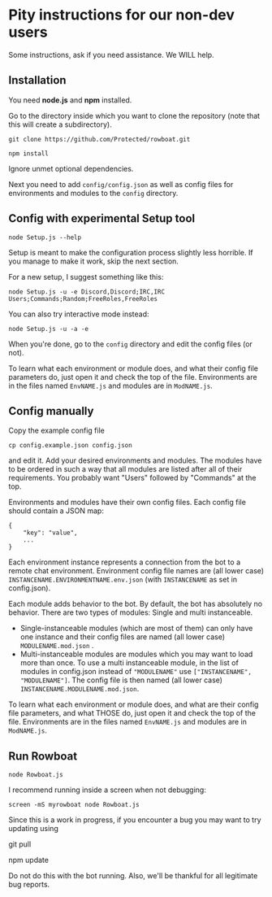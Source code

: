 # Pity instructions for our non-dev users

Some instructions, ask if you need assistance. We WILL help.

## Installation

You need **node.js** and **npm** installed.

Go to the directory inside which you want to clone the repository (note that this will create a subdirectory).
    
    git clone https://github.com/Protected/rowboat.git
    
    npm install
    
Ignore unmet optional dependencies.
    
Next you need to add `config/config.json` as well as config files for environments and modules to the `config` directory.

## Config with experimental Setup tool

    node Setup.js --help

Setup is meant to make the configuration process slightly less horrible. If you manage to make it work, skip the next section.

For a new setup, I suggest something like this:

    node Setup.js -u -e Discord,Discord;IRC,IRC Users;Commands;Random;FreeRoles,FreeRoles

You can also try interactive mode instead:

    node Setup.js -u -a -e
    
When you're done, go to the `config` directory and edit the config files (or not).

To learn what each environment or module does, and what their config file parameters do, just open it and check the top of the file. Environments are in the files named `EnvNAME.js` and modules are in `ModNAME.js`.

## Config manually

Copy the example config file

    cp config.example.json config.json
    
and edit it. Add your desired environments and modules. The modules have to be ordered in such a way that all modules are listed after all of their requirements. You probably want "Users" followed by "Commands" at the top.

Environments and modules have their own config files. Each config file should contain a JSON map:

    {
        "key": "value",
        ...
    }

Each environment instance represents a connection from the bot to a remote chat environment. Environment config file names are (all lower case) `INSTANCENAME.ENVIRONMENTNAME.env.json` (with `INSTANCENAME` as set in config.json).

Each module adds behavior to the bot. By default, the bot has absolutely no behavior. There are two types of modules: Single and multi instanceable.

* Single-instanceable modules (which are most of them) can only have one instance and their config files are named (all lower case) `MODULENAME.mod.json` .
* Multi-instanceable modules are modules which you may want to load more than once. To use a multi instanceable module, in the list of modules in config.json instead of `"MODULENAME"` use `["INSTANCENAME", "MODULENAME"]`. The config file is then named (all lower case) `INSTANCENAME.MODULENAME.mod.json`.

To learn what each environment or module does, and what are their config file parameters, and what THOSE do, just open it and check the top of the file. Environments are in the files named `EnvNAME.js` and modules are in `ModNAME.js`.

## Run Rowboat

    node Rowboat.js
    
I recommend running inside a screen when not debugging:

    screen -mS myrowboat node Rowboat.js

Since this is a work in progress, if you encounter a bug you may want to try updating using

   git pull
   
   npm update
   
Do not do this with the bot running. Also, we'll be thankful for all legitimate bug reports.
